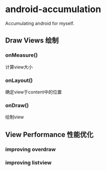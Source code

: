 # android-accumulation
Accumulating android for myself.

## Draw Views 绘制

### onMeasure()
计算view大小
### onLayout()
确定view于content中的位置
### onDraw()
绘制view

## View Performance 性能优化
### improving overdraw

### improving listview
